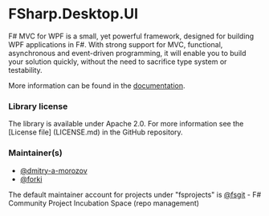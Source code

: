 FSharp.Desktop.UI
==============================

F# MVC for WPF is a small, yet powerful framework, designed for building WPF applications in F#. With strong support for MVC, functional, asynchronous and event-driven programming, it will enable you to build your solution quickly, without the need to sacrifice type system or testability.

More information can be found in the [documentation](http://fsprojects.github.io/FSharp.Desktop.UI/).

### Library license

The library is available under Apache 2.0. For more information see the [License file] 
(LICENSE.md) in the GitHub repository.

### Maintainer(s)

- [@dmitry-a-morozov](https://github.com/dmitry-a-morozov)
- [@forki](https://github.com/forki)

The default maintainer account for projects under "fsprojects" is [@fsgit](https://github.com/fsgit) - F# Community Project Incubation Space (repo management)
